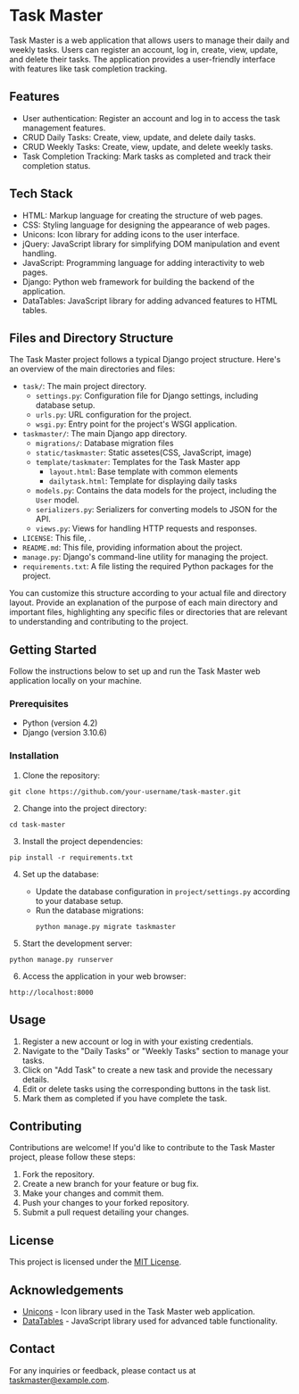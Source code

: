 # Task Master

Task Master is a web application that allows users to manage their daily and weekly tasks. Users can register an account, log in, create, view, update, and delete their tasks. The application provides a user-friendly interface with features like task completion tracking.

## Features

- User authentication: Register an account and log in to access the task management features.
- CRUD Daily Tasks: Create, view, update, and delete daily tasks.
- CRUD Weekly Tasks: Create, view, update, and delete weekly tasks.
- Task Completion Tracking: Mark tasks as completed and track their completion status.

## Tech Stack

- HTML: Markup language for creating the structure of web pages.
- CSS: Styling language for designing the appearance of web pages.
- Unicons: Icon library for adding icons to the user interface.
- jQuery: JavaScript library for simplifying DOM manipulation and event handling.
- JavaScript: Programming language for adding interactivity to web pages.
- Django: Python web framework for building the backend of the application.
- DataTables: JavaScript library for adding advanced features to HTML tables.

## Files and Directory Structure

The Task Master project follows a typical Django project structure. Here's an overview of the main directories and files:

- `task/`: The main project directory.
  - `settings.py`: Configuration file for Django settings, including database setup.
  - `urls.py`: URL configuration for the project.
  - `wsgi.py`: Entry point for the project's WSGI application.
- `taskmaster/`: The main Django app directory.
  - `migrations/`: Database migration files
  - `static/taskmaster`: Static assetes(CSS, JavaScript, image)
  - `template/taskmater`: Templates for the Task Master app
    - `layout.html`: Base template with common elements
    - `dailytask.html`: Template for displaying daily tasks
  - `models.py`: Contains the data models for the project, including the `User` model.
  - `serializers.py`: Serializers for converting models to JSON for the API.
  - `views.py`: Views for handling HTTP requests and responses.
- `LICENSE`: This file, .
- `README.md`: This file, providing information about the project.
- `manage.py`: Django's command-line utility for managing the project.
- `requirements.txt`: A file listing the required Python packages for the project.

You can customize this structure according to your actual file and directory layout. Provide an explanation of the purpose of each main directory and important files, highlighting any specific files or directories that are relevant to understanding and contributing to the project.

## Getting Started

Follow the instructions below to set up and run the Task Master web application locally on your machine.

### Prerequisites

- Python (version 4.2)
- Django (version 3.10.6)

### Installation

1. Clone the repository:

```
git clone https://github.com/your-username/task-master.git
```

2. Change into the project directory:

```
cd task-master
```

3. Install the project dependencies:

```
pip install -r requirements.txt
```

4. Set up the database:
   - Update the database configuration in `project/settings.py` according to your database setup.
   - Run the database migrations:
     ```
     python manage.py migrate taskmaster
     ```

5. Start the development server:

```
python manage.py runserver
```

6. Access the application in your web browser:

```
http://localhost:8000
```

## Usage

1. Register a new account or log in with your existing credentials.
2. Navigate to the "Daily Tasks" or "Weekly Tasks" section to manage your tasks.
3. Click on "Add Task" to create a new task and provide the necessary details.
4. Edit or delete tasks using the corresponding buttons in the task list.
5. Mark them as completed if you have complete the task.

## Contributing

Contributions are welcome! If you'd like to contribute to the Task Master project, please follow these steps:

1. Fork the repository.
2. Create a new branch for your feature or bug fix.
3. Make your changes and commit them.
4. Push your changes to your forked repository.
5. Submit a pull request detailing your changes.

## License

This project is licensed under the [MIT License](https://opensource.org/licenses/MIT).

## Acknowledgements

- [Unicons](https://iconscout.com/unicons) - Icon library used in the Task Master web application.
- [DataTables](https://datatables.net/) - JavaScript library used for advanced table functionality.

## Contact

For any inquiries or feedback, please contact us at taskmaster@example.com.

